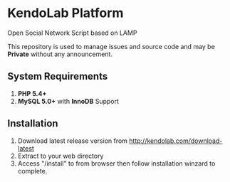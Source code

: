 # KendoLab Platform
Open Social Network Script based on LAMP

This repository is used to manage issues and source code and may be **Private** without any announcement.

## System Requirements
1. **PHP 5.4+**
2. **MySQL 5.0+** with **InnoDB** Support

## Installation

1. Download latest release version from http://kendolab.com/download-latest
2. Extract to your web directory
3. Access "/install" to from browser then follow installation winzard to complete.



